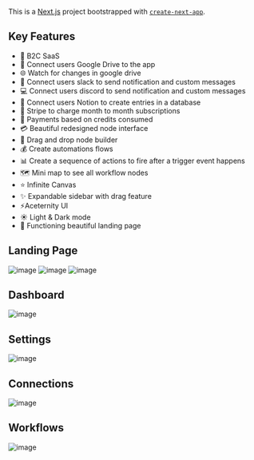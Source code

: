 This is a [Next.js](https://nextjs.org/) project bootstrapped with [`create-next-app`](https://github.com/vercel/next.js/tree/canary/packages/create-next-app).

## Key Features

- 🤯 B2C SaaS
- 🏢 Connect users Google Drive to the app
 - 🌐 Watch for changes in google drive
- 🚀 Connect users slack to send notification and custom messages
- 💻 Connect users discord to send notification and custom messages
- 🔄 Connect users Notion to create entries in a database
- 🛒 Stripe to charge month to month subscriptions 
- 🔐 Payments based on credits consumed
- 💳 Beautiful redesigned node interface
- 🚨 Drag and drop node builder
- 💰 Create automations flows
- 📊 Create a sequence of actions to fire after a trigger event happens
- 🗺️ Mini map to see all workflow nodes
- ⭐️ Infinite Canvas
- ✨ Expandable sidebar with drag feature
- ⚡️Aceternity UI
- ☀️ Light & Dark mode
- 📄 Functioning beautiful landing page

## Landing Page

![image](https://github.com/AshishBhosle17/fuzzie-app/assets/140106733/57b28eca-e5f2-489c-b5ad-8a9d202f907c)
![image](https://github.com/AshishBhosle17/fuzzie-app/assets/140106733/f72a3205-3f46-46bf-bdf4-f42d4e413e4f)
![image](https://github.com/AshishBhosle17/fuzzie-app/assets/140106733/6b725143-baa1-4184-8ceb-ef87e2004953)

## Dashboard

![image](https://github.com/AshishBhosle17/fuzzie-app/assets/140106733/044f1cf1-373e-4ce1-9120-280462fbb622)

## Settings

![image](https://github.com/AshishBhosle17/fuzzie-app/assets/140106733/fc085962-8644-4ada-9513-bb796f2ffb62)

## Connections

![image](https://github.com/AshishBhosle17/fuzzie-app/assets/140106733/935b8e47-e145-4d8d-a7e3-3692bfdc8387)

## Workflows

![image](https://github.com/AshishBhosle17/fuzzie-app/assets/140106733/0cdfb774-9bc5-4572-aa9a-2b9ee0c7ecfd)
